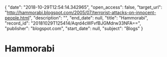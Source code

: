 {
  "date": "2018-10-29T12:54:14.342965", 
  "open_access": false, 
  "target_url": "http://hammorabi.blogspot.com/2005/07/terrorist-attacks-on-innocent-people.html", 
  "description": "", 
  "end_date": null, 
  "title": "Hammorabi", 
  "record_id": "20181029T125414/Aqrd4cWFvfBJGMdrw33NFA==", 
  "publisher": "blogspot.com", 
  "start_date": null, 
  "subject": "Blogs"
}

# Hammorabi

